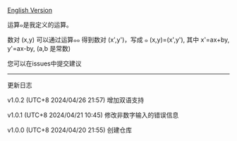 [English Version](https://github.com/gvzgithub/u0e51-Operations-Calculater)

运算๑是我定义的运算。

数对 (x,y) 可以通过运算๑๑ 得到数对 (x',y')，写成 ๑ (x,y)=(x',y'), 其中 x'=ax+by, y'=ax-by, (a,b 是常数)

您可以在issues中提交建议

----------
更新日志

v1.0.2 (UTC+8 2024/04/26 21:57) 增加双语支持

v1.0.1 (UTC+8 2024/04/21 10:45) 修改非数字输入的错误信息

v1.0.0 (UTC+8 2024/04/20 21:55) 创建仓库



